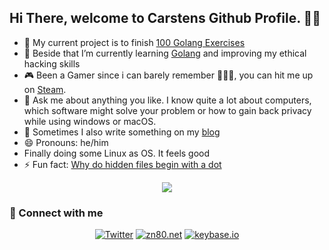 ## Hi There, welcome to Carstens Github Profile. 🙋‍♂️

- 🔭 My current project is to finish [100 Golang Exercises](//github.com/cblte/100-golang-exercises)
- 🌱 Beside that I’m currently learning <a href="//golang.org">Golang</a> and improving my ethical hacking skills
- 🎮 Been a Gamer since i can barely remember 🤷🏾‍♂️, you can hit me up on [Steam](//steamcommunity.com/id/cbrueggenolte).
- 💬 Ask me about anything you like. I know quite a lot about computers, which software might solve your problem or how to gain back privacy while using windows or macOS.
- 📝 Sometimes I also write something on my [blog](//zn80.net/blog)
- 😄 Pronouns: he/him
- Finally doing some Linux as OS. It feels good
- ⚡ Fun fact: [Why do hidden files begin with a dot](//catonmat.net/unix-hidden-files)

<p align="center"> 
  <img src="https://github-readme-streak-stats.herokuapp.com?user=cblte" />
</p>

### 👋 Connect with me

<!-- Badges template - https://github.com/badges/shields -->

<p align="center">
  <a href="https://twitter.com/cblte"><img alt="Twitter" title="Twitter" src="https://img.shields.io/badge/-Twitter-1DA1F2?style=for-the-badge&logo=twitter&logoColor=white"/></a>
  <a href="https://zn80.net/"><img alt="zn80.net" title="Carstens Blog" src="https://img.shields.io/badge/ZN80.net-GREEN.svg?&style=for-the-badge&logo=ZN80.net&logoColor=white"></a>
  <a href="https://keybase.io/cblte"><img alt="keybase.io" title="cblte on keybase.io" src="https://img.shields.io/badge/keybase.io-orange.svg?&style=for-the-badge&logo=dev.to&logoColor=white"></a>
</p>


<!--
**cblte/cblte** is a ✨ _special_ ✨ repository because its `README.md` (this file) appears on your GitHub profile.

<a href="https://dev.to/cblte"><img alt="Dev.to" title="cblte Dev.to" src="https://img.shields.io/badge/DEV.TO-3835D3.svg?&style=for-the-badge&logo=dev.to&logoColor=white"></a>

Here are some ideas to get you started:

- 🔭 I’m currently working on ...
- 🌱 I’m currently learning ...
- 👯 I’m looking to collaborate on ...
- 🤔 I’m looking for help with ...
- 💬 Ask me about ...
- 📫 How to reach me: ...
- 😄 Pronouns: ...
- ⚡ Fun fact: ...
-->

